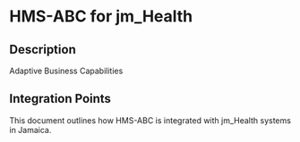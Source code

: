 # HMS-ABC for jm_Health

## Description

Adaptive Business Capabilities

## Integration Points

This document outlines how HMS-ABC is integrated with jm_Health systems in Jamaica.
